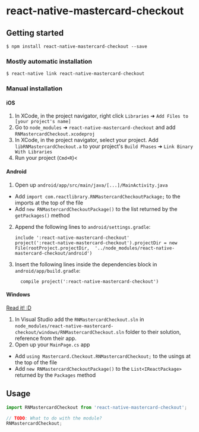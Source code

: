 
# react-native-mastercard-checkout

## Getting started

`$ npm install react-native-mastercard-checkout --save`

### Mostly automatic installation

`$ react-native link react-native-mastercard-checkout`

### Manual installation


#### iOS

1. In XCode, in the project navigator, right click `Libraries` ➜ `Add Files to [your project's name]`
2. Go to `node_modules` ➜ `react-native-mastercard-checkout` and add `RNMastercardCheckout.xcodeproj`
3. In XCode, in the project navigator, select your project. Add `libRNMastercardCheckout.a` to your project's `Build Phases` ➜ `Link Binary With Libraries`
4. Run your project (`Cmd+R`)<

#### Android

1. Open up `android/app/src/main/java/[...]/MainActivity.java`
  - Add `import com.reactlibrary.RNMastercardCheckoutPackage;` to the imports at the top of the file
  - Add `new RNMastercardCheckoutPackage()` to the list returned by the `getPackages()` method
2. Append the following lines to `android/settings.gradle`:
  	```
  	include ':react-native-mastercard-checkout'
  	project(':react-native-mastercard-checkout').projectDir = new File(rootProject.projectDir, 	'../node_modules/react-native-mastercard-checkout/android')
  	```
3. Insert the following lines inside the dependencies block in `android/app/build.gradle`:
  	```
      compile project(':react-native-mastercard-checkout')
  	```

#### Windows
[Read it! :D](https://github.com/ReactWindows/react-native)

1. In Visual Studio add the `RNMastercardCheckout.sln` in `node_modules/react-native-mastercard-checkout/windows/RNMastercardCheckout.sln` folder to their solution, reference from their app.
2. Open up your `MainPage.cs` app
  - Add `using Mastercard.Checkout.RNMastercardCheckout;` to the usings at the top of the file
  - Add `new RNMastercardCheckoutPackage()` to the `List<IReactPackage>` returned by the `Packages` method


## Usage
```javascript
import RNMastercardCheckout from 'react-native-mastercard-checkout';

// TODO: What to do with the module?
RNMastercardCheckout;
```
  
